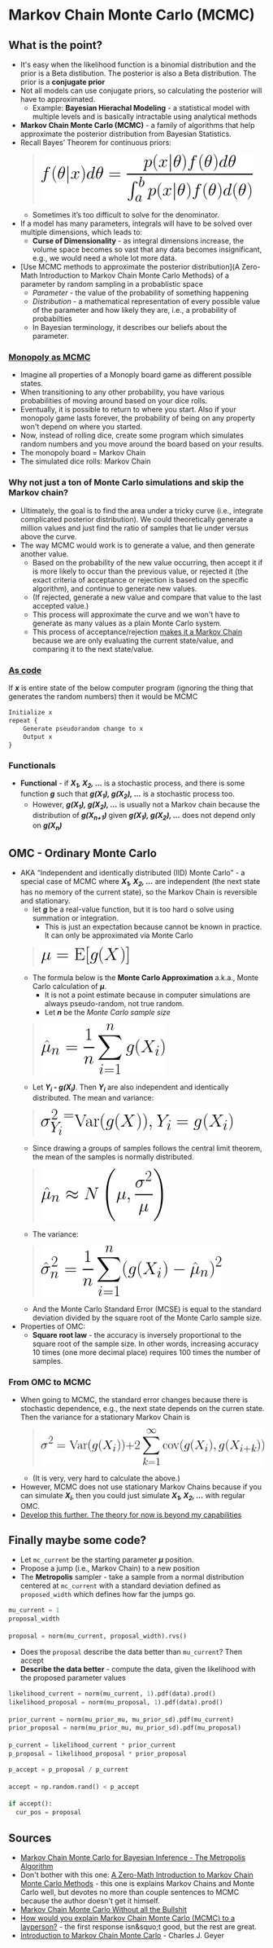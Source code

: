 # Markov Chain Monte Carlo (MCMC)

## What is the point?

* It's easy when the likelihood function is a binomial distribution and the prior is a Beta distibution. The posterior is also a Beta distribution. The prior is a <strong>conjugate prior</strong>
* Not all models can use conjugate priors, so calculating the posterior will have to approximated.
  * Example: <strong>Bayesian Hierachal Modeling</strong> - a statistical model with multiple levels and is basically intractable using analytical methods
* <strong>Markov Chain Monte Carlo (MCMC)</strong> - a family of algorithms that help approximate the posterior distribution from Bayesian Statistics.
* Recall Bayes&rsquo; Theorem for continuous priors:
  > ![Continuous bayes](./img/ad81b4e0-f495-4ba3-be45-301752496402.png)<!--
    {f(\theta|x)d\theta =
    \frac{p(x|\theta)f(\theta)d\theta}{\int_a^b p(x|\theta)f(\theta)d(\theta)}}
    -->
  * Sometimes it&rsquo;s too difficult to solve for the denominator.
* If a model has many parameters, integrals will have to be solved over multiple dimensions, which leads to:
  * <strong>Curse of Dimensionality</strong> - as integral dimensions increase, the volume space becomes so vast that any data becomes insignificant, e.g., we would need a whole lot more data.
* [Use MCMC methods to approximate the posterior distribution](A Zero-Math Introduction to Markov Chain Monte Carlo Methods) of a parameter by random sampling in a probablistic space
  * <em>Parameter</em> - the value of the probability of something happening
  * <em>Distribution</em> - a mathematical representation of every possible value of the parameter and how likely they are, i.e., a probability of probabilties
  * In Bayesian terminology, it describes our beliefs about the parameter.


### [Monopoly as MCMC](https://stats.stackexchange.com/q/12680)

* Imagine all properties of a Monoply board game as different possible states.
* When transitioning to any other probability, you have various probabilities of moving around based on your dice rolls.
* Eventually, it is possible to return to where you start. Also if your monopoly game lasts forever, the probability of being on any property won't depend on where you started.
* Now, instead of rolling dice, create some program which simulates random numbers and you move around the board based on your results.
* The monopoly board = Markov Chain
* The simulated dice rolls: Markov Chain

### Why not just a ton of Monte Carlo simulations and skip the Markov chain?

* Ultimately, the goal is to find the area under a tricky curve (i.e., integrate complicated posterior distribution). We could theoretically generate a million values and just find the ratio of samples that lie under versus above the curve.
* The way MCMC would work is to generate a value, and then generate another value.
  * Based on the probability of the new value occurring, then accept it if is more likely to occur than the previous value, or rejected it (the exact criteria of acceptance or rejection is based on the specific algorithm), and continue to generate new values.
  * (If rejected, generate a new value and compare that value to the last accepted value.)
  * This process will approximate the curve and we won't have to generate as many values as a plain Monte Carlo system.
  * This process of acceptance/rejection [makes it a Markov Chain]((https://stats.stackexchange.com/q/108)) because we are only evaluating the current state/value, and comparing it to the next state/value.

### [As code](https://www.mcmchandbook.net/HandbookChapter1.pdf)

If <strong><em>x</em></strong> is entire state of the below computer program (ignoring the thing that generates the random numbers) then it would be MCMC

```
Initialize x
repeat {
    Generate pseudorandom change to x
    Output x
}
```


### Functionals

* <strong>Functional</strong> - if <strong><em>X<sub>1</sub>, X<sub>2</sub>, &hellip;</em></strong> is a stochastic process, and there is some function <strong><em>g</em></strong> such that <strong><em>g(X<sub>1</sub>), g(X<sub>2</sub>), &hellip;</em></strong> is a stochastic process too.
  * However, <strong><em>g(X<sub>1</sub>), g(X<sub>2</sub>), &hellip;</em></strong> is usually not a Markov chain because the distribution of <strong><em>g(X<sub>n+1</sub>)</em></strong> given <strong><em>g(X<sub>1</sub>), g(X<sub>2</sub>), &hellip;</em></strong> does not depend only on <strong><em>g(X<sub>n</sub>)</em></strong>

## OMC - Ordinary Monte Carlo

* AKA &ldquo;Independent and identically distributed (IID) Monte Carlo&rdquo; - a special case of MCMC where <strong><em>X<sub>1</sub>, X<sub>2</sub>, &hellip;</em></strong> are independent (the next state has no memory of the current state), so the Markov Chain is reversible and stationary.
  * let <strong><em>g</em></strong> be a real-value function, but it is too hard o solve using summation or integration.
    * This is just an expectation because cannot be known in practice. It can only be approximated via Monte Carlo
  > ![monte carlo mean](./img/24423d34-0d53-499e-a91f-0864d27f4179.png)<!--
    \mu = \mathrm{E}[g(X)]
    -->
  * The formula below is the <strong>Monte Carlo Approximation</strong> a.k.a., Monte Carlo calculation of <strong><em>&mu;</em></strong>.
    * It is not a point estimate because in computer simulations are always pseudo-random, not true random.
    * Let <strong><em>n</em></strong> be the <em>Monte Carlo sample size</em>
  > ![monte carlo mean](./img/ec13255b-d7cf-4258-acb4-881638430fda.png)<!--
    \hat{\mu}_n = \frac{1}{n}\sum_{i=1}^{n}g(X_i)
    -->
  * Let <strong><em>Y<sub>i</sub> - g(X<sub>i</sub>)</em></strong>. Then <strong><em>Y<sub>i</sub></em></strong> are also independent and identically distributed. The mean and variance:
  > ![monte carlo mean](./img/f74d1ae5-e1a4-4b09-8aa1-0be695de1e82.png)<!--
    \sigma^2_{Y_i}^ = \mathrm{Var}(g(X)), Y_i = g(X_i)
    -->
  * Since drawing a groups of samples follows the central limit theorem, the mean of the samples is normally distributed.
  > ![monte carlo mean](./img/84d6e38d-ceeb-42b8-aa0b-afc0aceac3b1.png)<!--
    \hat{\mu}_n \approx N \left(\mu, \frac{\sigma^2}{\mu} \right)
    -->
  * The variance:
  > ![monte carlo mean](./img/f76fa751-96a7-4158-97c8-bc27582b9ac5.png)<!--
    \hat{\sigma}^2_n = \frac{1}{n}\sum_{i=1}^{n}(g(X_i)-\hat{\mu}_n)^2
    -->
    * And the Monte Carlo Standard Error (MCSE) is equal to the standard deviation divided by the square root of the Monte Carlo sample size.
* Properties of OMC:
  * <strong>Square root law</strong> - the accuracy is inversely proportional to the square root of the sample size. In other words, increasing accuracy 10 times (one more decimal place) requires 100 times the number of samples.

### From OMC to MCMC

* When going to MCMC, the standard error changes because there is stochastic dependence, e.g., the next state depends on the curren state. Then the variance for a stationary Markov Chain is
  > ![mcmc variance](./img/459f252e-cb06-457c-a919-fbcba1ce057b.png)<!--
    {\sigma^2 = \mathrm{Var}(g(X_i)) +
    2 \sum_{k=1}^{\infty} \mathrm{cov}(g(X_i),g(X_{i+k}))}
    -->
  * (It is very, very hard to calculate the above.)
* However, MCMC does not use stationary Markov Chains because if you can simulate <strong><em>X<sub>i</sub></em></strong>, then you could just simulate <strong><em>X<sub>1</sub>, X<sub>2</sub>, &hellip;</em></strong> with regular OMC.
* [Develop this further. The theory for now is beyond my capabilities](https://www.mcmchandbook.net/HandbookChapter1.pdf)

## Finally maybe some code?

* Let `mc_current` be the starting parameter <strong><em>&mu;</em></strong> position.
* Propose a jump (i.e., Markov Chain) to a new position
* The <strong>Metropolis</strong> sampler - take a sample from a normal distribution centered at `mc_current` with a standard deviation defined as `proposed_width` which defines how far the jumps go.

```python
mu_current = 1
proposal_width

proposal = norm(mu_current, proposal_width).rvs()
```

* Does the `proposal` describe the data better than `mu_current`? Then accept
* <strong>Describe the data better</strong> - compute the data, given the likelihood with the proposed parameter values

```python
likelihood_current = norm(mu_current, 1).pdf(data).prod()
likelihood_proposal = norm(mu_proposal, 1).pdf(data).prod()

prior_current = norm(mu_prior_mu, mu_prior_sd).pdf(mu_current)
prior_proposal = norm(mu_prior_mu, mu_prior_sd).pdf(mu_proposal)

p_current = likelihood_current * prior_current
p_proposal = likelihood_proposal * prior_proposal
```

```python
p_accept = p_proposal / p_current

accept = np.random.rand() < p_accept

if accept():
  cur_pos = proposal
```

<!--

## Non-math introduction (approach #1)


### Height example:

* Suppose we believe the average height of a human follows a normal distribution with a mean <strong>&mu;</strong>=74 inches. This is the <em>prior distribution</em>.
* Supposed we collected data, and observed a range of heights between 60 - 72 inches. If the data can be represented as a curve of what the average human height might be, then it is the <em>likelihood distribution</em>*
* Combine the prior and likelihood to get the <em>posterior distribution</em>.
* But what if the prior and likelihood aren't easy bell curve



### Markov Chain

* <strong>Markov Chain</strong> - sequences of events that are probabilistically related to each other.
  * Each event comes from a set of outcomes
  * Each outcome determines which outcome occurs next
  * Each outcome occurs according to a set of probabilties
* <strong>Memoryless</strong> - everything you need to know to predict the next outcome can be determined by looking at the current state. The history of events provides no new information.
* Although the first few characters appear as if they were determined by where you started, the distribution of outcomes will eventually settle into a pattern.
* Interdependent events, if confined to probabilities, will eventually conform to an average.

### combine the two

* MCMC method picks a random parameter value to begin.
* Next, generate a random value.
* If that randomly generated value is more likely to explain the data, given prior beliefs, then it is added to the chain of parameter values, with a certain probability based on how much better.
* Over time, generate a histogram over which values occur most, and that histogram will approximate the posterior distribution.

-->


<!--
## Non-bullshit explanation (approach #2)

* [MCMC attempts to draw from a distribution efficiently](https://jeremykun.com/2015/04/06/markov-chain-monte-carlo-without-all-the-bullshit/).
* Suppose there is a black box which estimates the probablity of what baby name you will choose for your child.
  * Pick a name randomly and the black box will give you the probability of you choosing that name for your child.
  * Some names will have higher probability of being the chosen name, some names will have very very low probablity of being the chosen name.
  * Suppose the process of choosing names randomly was a uniform process. Then the generating of names is very inefficient.
* Suppose there is a finite set <em>X</em> and suppose there is a distribution <em>D</em> over that set.
  * There a black box that will give the probability function <em>p(x)</em> which gives the probability of drawing <em>x &isin; X</em> according to <em>D</em>
  * Create an efficient algorithm <em>A</em> that generates an element within the set X so that the probability of getting <em>x</em> is approximately <em>p(x)</em>*
  * In other words, generate random values that are more likely to occur according its chances of occurring.
* Suppose the weather is either sunny, rainy, or cloudy.
  * If today is sunny, then the probability of tomorrow being sunny is 70%, cloudy 20%, and rainy 10%. For all other days, see the matrix below:
<table>
  <thead>
    <tr>
      <th></th>
      <th>Sunny</th>
      <th>Cloudy</th>
      <th>Rainy</th>
    </tr>
  </thead>
  <tbody>
    <tr>
      <td>Sunny</td>
      <td>0.7</td>
      <td>0.2</td>
      <td>0.1</td>
    </tr>
    <tr>
      <td>Cloudy</td>
      <td>0.2</td>
      <td>0.6</td>
      <td>0.2</td>
    </tr>
    <tr>
      <td>Rainy</td>
      <td>0.3</td>
      <td>0.3</td>
      <td>0.4</td>
    </tr>
  </tbody>
</table>
  * Imagine these probabilities as a graph, where the weather is vertex and the connections between weather are edges
  * <strong>State</strong> - what the weather is on a certain day, i.e., the vertex.
  * <strong>Stationary Distribution<strong> - Let the day-to-day weather patterns happen over a very long period of time. Then the probability of weather type on a day in the distant future is independent of the weather today.
  * For a Markov chain to work:
    * The graph must be <strong>connected</strong> - there is a path from every vertex to every other vertex
    * The graph must be <strong>Strongly connected</strong> - there is a path from every vertext to every other vertex when considering direction
    * <strong>Persistence</strong> - Hence, over time, the probability of returning to where you started is 1.
    * <strong>Aperiodic</strong> - regardless of where you start, the probability of being at any state is positive. A non-aperiodic system is where the probability of being at any state is positive every other step.

* This one has Python code to do multivariate testing with Markov Chain Monte Carlo. Definitely worth studying [A/B Testing with Hierarchical Models in Python](https://blog.dominodatalab.com/ab-testing-with-hierarchical-models-in-python/)
* This seems like a very good resource to understand MCMC, but it is beyond my level of understanding currently:  [Stat 3701 Lecture Notes: Bayesian Inference via Markov Chain Monte Carlo (MCMC)](http://www.stat.umn.edu/geyer/3701/notes/mcmc-bayes.html)
* This one is okay, not as good: [An Introduction to MCMC
methods and Bayesian Statistics](https://www.ukdataservice.ac.uk/media/307220/presentation4.pdf)

-->

## Sources

* [Markov Chain Monte Carlo for Bayesian Inference - The Metropolis Algorithm](https://www.quantstart.com/articles/Markov-Chain-Monte-Carlo-for-Bayesian-Inference-The-Metropolis-Algorithm)
* Don't bother with this one: [A Zero-Math Introduction to Markov Chain Monte Carlo Methods](https://towardsdatascience.com/a-zero-math-introduction-to-markov-chain-monte-carlo-methods-dcba889e0c50) - this one is explains Markov Chains and Monte Carlo well, but devotes no more than couple sentences to MCMC because the author doesn't get it himself.
* [Markov Chain Monte Carlo Without all the Bullshit](https://jeremykun.com/2015/04/06/markov-chain-monte-carlo-without-all-the-bullshit/)
* [How would you explain Markov Chain Monte Carlo (MCMC) to a layperson?](https://stats.stackexchange.com/questions/165/) - the first response isn&squo;t good, but the rest are great.
* [Introduction to Markov Chain Monte Carlo](https://www.mcmchandbook.net/HandbookChapter1.pdf) - Charles J. Geyer
